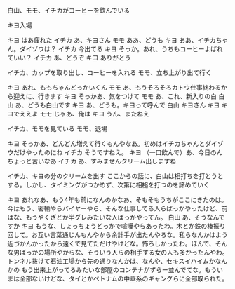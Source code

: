 白山、モモ、イチカがコーヒーを飲んでいる

キヨ入場

キヨ		はあ疲れた
イチカ		あ、キヨさん
モモ		ああ、どうも
キヨ		ああ、イチカちゃん。ダイゾウは？
イチカ		今出てる
キヨ		そっか。あれ、うちもコーヒーよばれていい？
イチカ		あ、どうぞ
キヨ		ありがとう

イチカ、カップを取り出し、コーヒーを入れる
モモ、立ち上がり出て行く

キヨ		あれ、ももちゃんどっかいくん
モモ		あ、もうそろそろカトウ仕事終わるから迎えに、行きます
キヨ		そっかあ、気をつけて
モモ		あ、これ、新入りの白
白山		あ、どうも白山です
キヨ		あ、どうも。キヨって呼んで
白山		キヨさん
キヨ		キヨでええよ
モモ		じゃあ、俺は
キヨ		うん、またねえ

イチカ、モモを見ている
モモ、退場

キヨ		そっかあ、どんどん増えて行くもんやなあ。初めはイチカちゃんとダイゾウだけやったのにね
イチカ		そうですねえ。
キヨ		（一口飲んで）あ、今日のんちょっと苦いなあ
イチカ		あ、すみませんクリーム出しますね

イチカ、キヨの分のクリームを出す ここからの話に、白山は相打ちを打とうとする。しかし、タイミングがつかめず、次第に相槌を打つのを諦めていく

キヨ	あれなあ、もう4年も前になんのかなあ、そもそもうちがここにきたのは。今はもう、密輸やらバイヤーやら、そんな仕事してる人らばっかやったけど、前はな、もうやくざとか半グレみたいな人ばっかやってん。 白山	あ、そうなんですか キヨ	もうな、しょっちょうどっかで喧嘩やらあったわ。木とか鉄の棒振り回して。お互い言葉通じんもんやから余計手が出たんやろな。私らなんかはよう近づかんかったから遠くで見てただけやけどな。怖ろしかったわ。ほんで、そんな男ばっかの場所やからな、そういう人らの相手する女の人も多かったんやわ。トンネル抜けて石油工場から先の通りなんかは、なんや、セキスイハイムかなんかの もう出来上がってるみたいな部屋のコンテナがずらー並んでてな。もういまは全部ないけどな、タイとかベトナムの中華系のギャングらに全部取られた。


